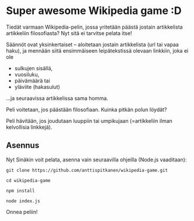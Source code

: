 # Super awesome Wikipedia game :D

Tiedät varmaan Wikipedia-pelin, jossa yritetään päästä jostain artikkelista artikkeliin filosofiasta?
Nyt sitä ei tarvitse pelata itse!

Säännöt ovat yksinkertaiset – aloitetaan jostain artikkelista (url tai vapaa haku), ja mennään siitä
ensimmäiseen leipätekstissä olevaan linkkiin, joka ei ole
* sulkujen sisällä,
* vuosiluku,
* päivämäärä tai
* yläviite (hakasulut)

...ja seuraavissa artikkelissa sama homma.

Peli voitetaan, jos päästään filosofiaan. Kuinka pitkän polun löydät?

Peli hävitään, jos joudutaan luuppiin tai umpikujaan (=artikkeliin ilman kelvollisia linkkejä).

## Asennus

Nyt Sinäkin voit pelata, asenna vain seuraavilla ohjeilla (Node.js vaaditaan):
```
git clone https://github.com/anttispitkanen/wikipedia-game.git
```
```
cd wikipedia-game
```
```
npm install
```
```
node index.js
```
Onnea peliin!
